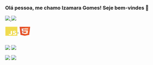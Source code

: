 ### Olá pessoa, me chamo Izamara Gomes! Seje bem-vindes 👋

<!--
**Izamaragomes/Izamaragomes** is a ✨ _special_ ✨ repository because its `README.md` (this file) appears on your GitHub profile.

Here are some ideas to get you started:


<div>
<-
- 🌱 Atualmente estou apredendo o básico de programação
- 📫 izamara.gomes104@gmail.com;
- ⚡ Amante de: gatos, arte e café;
-->
<div>
  <a href="https://github.com/izamaragomes">
  <img height="180em" src="https://github-readme-stats.vercel.app/api?username=izamaragomes&show_icons=true&theme=monokai&include_all_commits=true&count_private=true"/>
  <img height="160em" src="https://github-readme-stats.vercel.app/api/top-langs/?username=izamaragomes&layout=compact&langs_count=7&theme=monokai"/>
</div>
<div style="display: inline_block"><br>
  <img align="center" alt="Iza-Js" height="30" width="40" src="https://raw.githubusercontent.com/devicons/devicon/master/icons/javascript/javascript-plain.svg">
  <img align="center" alt="Iza-HTML" height="30" width="40" src="https://raw.githubusercontent.com/devicons/devicon/master/icons/html5/html5-original.svg">
  
</div>
  
  ##
 
<div> 
 
  <a href="https://instagram.com/i.zamara" target="_blank"><img src="https://img.shields.io/badge/-Instagram-%23E4405F?style=for-the-badge&logo=instagram&logoColor=white" target="_blank"></a>
   <a href="https://instagram.com/desenhos_sim_senhor" target="_blank"><img src="https://img.shields.io/badge/-Instagram-%23E4405F?style=for-the-badge&logo=instagram&logoColor=white" target="_blank"></a>
 	
 </a> 
  <a href = "mailto:izamara.gomes104@gmail.com"><img src="https://img.shields.io/badge/-Gmail-%23333?style=for-the-badge&logo=gmail&logoColor=white" target="_blank"></a>
  <a href="https://https://www.linkedin.com/in/izamara-gomes-9271641a1" target="_blank"><img src="https://img.shields.io/badge/-LinkedIn-%230077B5?style=for-the-badge&logo=linkedin&logoColor=white" target="_blank"></a> 
 
 
